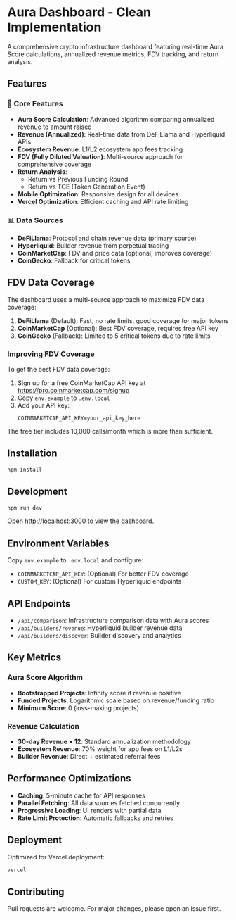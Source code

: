 # Aura Dashboard - Clean Implementation

A comprehensive crypto infrastructure dashboard featuring real-time Aura Score calculations, annualized revenue metrics, FDV tracking, and return analysis.

## Features

### 🎯 Core Features
- **Aura Score Calculation**: Advanced algorithm comparing annualized revenue to amount raised
- **Revenue (Annualized)**: Real-time data from DeFiLlama and Hyperliquid APIs
- **Ecosystem Revenue**: L1/L2 ecosystem app fees tracking
- **FDV (Fully Diluted Valuation)**: Multi-source approach for comprehensive coverage
- **Return Analysis**:
  - Return vs Previous Funding Round
  - Return vs TGE (Token Generation Event)
- **Mobile Optimization**: Responsive design for all devices
- **Vercel Optimization**: Efficient caching and API rate limiting

### 📊 Data Sources
- **DeFiLlama**: Protocol and chain revenue data (primary source)
- **Hyperliquid**: Builder revenue from perpetual trading
- **CoinMarketCap**: FDV and price data (optional, improves coverage)
- **CoinGecko**: Fallback for critical tokens

## FDV Data Coverage

The dashboard uses a multi-source approach to maximize FDV data coverage:

1. **DeFiLlama** (Default): Fast, no rate limits, good coverage for major tokens
2. **CoinMarketCap** (Optional): Best FDV coverage, requires free API key
3. **CoinGecko** (Fallback): Limited to 5 critical tokens due to rate limits

### Improving FDV Coverage

To get the best FDV data coverage:

1. Sign up for a free CoinMarketCap API key at https://pro.coinmarketcap.com/signup
2. Copy `env.example` to `.env.local`
3. Add your API key:
   ```
   COINMARKETCAP_API_KEY=your_api_key_here
   ```

The free tier includes 10,000 calls/month which is more than sufficient.

## Installation

```bash
npm install
```

## Development

```bash
npm run dev
```

Open [http://localhost:3000](http://localhost:3000) to view the dashboard.

## Environment Variables

Copy `env.example` to `.env.local` and configure:

- `COINMARKETCAP_API_KEY`: (Optional) For better FDV coverage
- `CUSTOM_KEY`: (Optional) For custom Hyperliquid endpoints

## API Endpoints

- `/api/comparison`: Infrastructure comparison data with Aura scores
- `/api/builders/revenue`: Hyperliquid builder revenue data
- `/api/builders/discover`: Builder discovery and analytics

## Key Metrics

### Aura Score Algorithm
- **Bootstrapped Projects**: Infinity score if revenue positive
- **Funded Projects**: Logarithmic scale based on revenue/funding ratio
- **Minimum Score**: 0 (loss-making projects)

### Revenue Calculation
- **30-day Revenue × 12**: Standard annualization methodology
- **Ecosystem Revenue**: 70% weight for app fees on L1/L2s
- **Builder Revenue**: Direct + estimated referral fees

## Performance Optimizations

- **Caching**: 5-minute cache for API responses
- **Parallel Fetching**: All data sources fetched concurrently
- **Progressive Loading**: UI renders with partial data
- **Rate Limit Protection**: Automatic fallbacks and retries

## Deployment

Optimized for Vercel deployment:

```bash
vercel
```

## Contributing

Pull requests are welcome. For major changes, please open an issue first. 